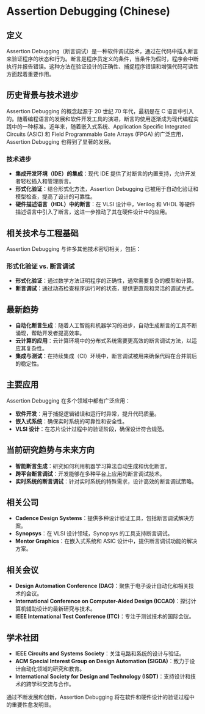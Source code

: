 # Assertion Debugging (Chinese)

## 定义
Assertion Debugging（断言调试）是一种软件调试技术，通过在代码中插入断言来验证程序的状态和行为。断言是程序员定义的条件，当条件为假时，程序会中断执行并报告错误。这种方法在验证设计的正确性、捕捉程序错误和增强代码可读性方面起着重要作用。

## 历史背景与技术进步
Assertion Debugging 的概念起源于 20 世纪 70 年代，最初是在 C 语言中引入的。随着编程语言的发展和软件开发工具的演进，断言的使用逐渐成为现代编程实践中的一种标准。近年来，随着嵌入式系统、Application Specific Integrated Circuits (ASIC) 和 Field Programmable Gate Arrays (FPGA) 的广泛应用，Assertion Debugging 也得到了显著的发展。

### 技术进步
- **集成开发环境（IDE）的集成**：现代 IDE 提供了对断言的内置支持，允许开发者轻松插入和管理断言。
- **形式化验证**：结合形式化方法，Assertion Debugging 已被用于自动化验证和模型检查，提高了设计的可靠性。
- **硬件描述语言（HDL）中的断言**：在 VLSI 设计中，Verilog 和 VHDL 等硬件描述语言中引入了断言，这进一步推动了其在硬件设计中的应用。

## 相关技术与工程基础
Assertion Debugging 与许多其他技术密切相关，包括：

### 形式化验证 vs. 断言调试
- **形式化验证**：通过数学方法证明程序的正确性，通常需要复杂的模型和计算。
- **断言调试**：通过动态检查程序运行时的状态，提供更直观和灵活的调试方式。

## 最新趋势
- **自动化断言生成**：随着人工智能和机器学习的进步，自动生成断言的工具不断涌现，帮助开发者提高效率。
- **云计算的应用**：云计算环境中的分布式系统需要更高效的断言调试方法，以适应其复杂性。
- **集成与测试**：在持续集成（CI）环境中，断言调试被用来确保代码在合并前后的稳定性。

## 主要应用
Assertion Debugging 在多个领域中都有广泛应用：
- **软件开发**：用于捕捉逻辑错误和运行时异常，提升代码质量。
- **嵌入式系统**：确保实时系统的可靠性和安全性。
- **VLSI 设计**：在芯片设计过程中的验证阶段，确保设计符合规范。

## 当前研究趋势与未来方向
- **智能断言生成**：研究如何利用机器学习算法自动生成和优化断言。
- **跨平台断言调试**：开发能够在多种平台上应用的断言调试技术。
- **实时系统的断言调试**：针对实时系统的特殊需求，设计高效的断言调试策略。

## 相关公司
- **Cadence Design Systems**：提供多种设计验证工具，包括断言调试解决方案。
- **Synopsys**：在 VLSI 设计领域，Synopsys 的工具支持断言调试。
- **Mentor Graphics**：在嵌入式系统和 ASIC 设计中，提供断言调试功能的解决方案。

## 相关会议
- **Design Automation Conference (DAC)**：聚焦于电子设计自动化和相关技术的会议。
- **International Conference on Computer-Aided Design (ICCAD)**：探讨计算机辅助设计的最新研究与技术。
- **IEEE International Test Conference (ITC)**：专注于测试技术的国际会议。

## 学术社团
- **IEEE Circuits and Systems Society**：关注电路和系统的设计与验证。
- **ACM Special Interest Group on Design Automation (SIGDA)**：致力于设计自动化领域的研究和教育。
- **International Society for Design and Technology (ISDT)**：支持设计和技术的跨学科交流与合作。 

通过不断发展和创新，Assertion Debugging 将在软件和硬件设计的验证过程中的重要性愈发明显。